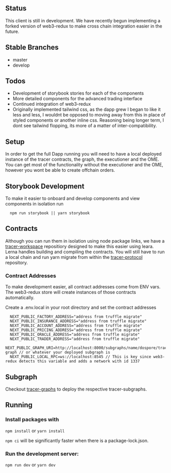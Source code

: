 ## Status

This client is still in development. We have recently begun implementing a forked version of web3-redux to make cross chain integration easier in the future.

## Stable Branches

-  master
-  develop

## Todos

-   Development of storybook stories for each of the components
-   More detailed components for the advanced trading interface
-   Continued integration of web3-redux
-   Originally implemented tailwind css, as the dapp grew I began to like it less and less, I wouldnt be opposed to moving away from this in place of styled components or another inline css. Reasoning being longer term, I dont see tailwind flopping, its more of a matter of inter-compatibility.

## Setup

In order to get the full Dapp running you will need to have a local deployed instance of the tracer contracts, the graph, the executioner and the OME.
You can get most of the functionality without the executioner and the OME, however you wont be able to create offchain orders.

## Storybook Development

To make it easier to onboard and develop components and view components in isolation run

```
  npm run storybook || yarn storybook
```

## Contracts

Although you can run them in isolation using node package links, we have a [tracer-workspace](https://github.com/lions-mane/tracer-workspace) repositiory designed to make this easier using leara. Lerna handles building and compiling the contracts. You will still have to run a local chain and run yarn migrate from within the
[tracer-protocol](https://github.com/tracer-protocol/tracer-protocol) repository.

### Contract Addresses

To make development easier, all contract addresses come from ENV vars. The web3-redux store will create instances of those contracts automatically.

Create a .env.local in your root directory and set the contract addresses

```
  NEXT_PUBLIC_FACTORY_ADDRESS="address from truffle migrate"
  NEXT_PUBLIC_INSURANCE_ADDRESS="address from truffle migrate"
  NEXT_PUBLIC_ACCOUNT_ADDRESS="address from truffle migrate"
  NEXT_PUBLIC_PRICING_ADDRESS="address from truffle migrate"
  NEXT_PUBLIC_ORACLE_ADDRESS="address from truffle migrate"
  NEXT_PUBLIC_TRADER_ADDRESS="address from truffle migrate"
  NEXT_PUBLIC_GRAPH_URI=http://localhost:8000/subgraphs/name/dospore/tracer-graph // or whatever your deployed subgraph is
  NEXT_PUBLIC_LOCAL_RPC=ws://localhost:8545 // This is key since web3-redux detects this variable and adds a network with id 1337
```

## Subgraph

Checkout [tracer-graphs](https://github.com/lions-mane/tracer-graphs) to deploy the respective tracer-subgraphs.

## Running

### Install packages with

`npm install` or `yarn install`

`npm ci` will be significantly faster when there is a package-lock.json.

### Run the development server:

`npm run dev` or `yarn dev`
